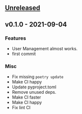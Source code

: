 <a name="unreleased"></a>
## [Unreleased]


<a name="v0.1.0"></a>
## v0.1.0 - 2021-09-04
### Features
- User Management almost works.
- first commit

### Misc
- Fix missing `poetry update`
- Make CI happy
- Update pyproject.toml
- Remove unused deps.
- Make CI faster
- Make CI happy
- Fix lint CI


[Unreleased]: https://github.com/staticbackendhq/backend-python/compare/v0.1.0...HEAD

